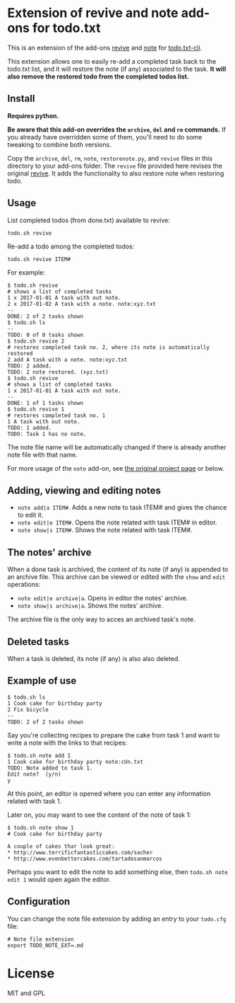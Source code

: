 # Extension of revive and note add-ons for todo.txt
This is an extension of the add-ons [revive](https://github.com/duncanje/todo.txt-revive) and [note](https://github.com/mgarrido/todo.txt-cli/tree/note/todo.actions.d) for [todo.txt-cli](https://github.com/ginatrapani/todo.txt-cli). 

This extension allows one to easily re-add a completed task back to the todo.txt list, and it will restore the note (if any) associated to the task. **It will also remove the restored todo from the completed todos list.**

## Install
**Requires python.**

**Be aware that this add-on overrides the `archive`, `del` and `rm` commands.** If you already have overridden some of them, you'll need to do some tweaking to combine both versions.

Copy the `archive`, `del`, `rm`, `note`, `restorenote.py`, and `revive` files in this directory to your add-ons folder. The `revive` file provided here revises the original [revive](https://github.com/duncanje/todo.txt-revive). It adds the functionality to also restore note when restoring todo. 

## Usage
List completed todos (from done.txt) available to revive:
```
todo.sh revive
```
Re-add a todo among the completed todos:
```
todo.sh revive ITEM#
```
For example:

```
$ todo.sh revive  
# shows a list of completed tasks
1 x 2017-01-01 A task with out note.  
2 x 2017-01-02 A task with a note. note:xyz.txt  
--  
DONE: 2 of 2 tasks shown  
$ todo.sh ls  
--  
TODO: 0 of 0 tasks shown 
$ todo.sh revive 2  
# restores completed task no. 2, where its note is automatically restored
2 add A task with a note. note:xyz.txt  
TODO: 2 added.  
TODO: 2 note restored. (xyz.txt)  
$ todo.sh revive  
# shows a list of completed tasks
1 x 2017-01-01 A task with out note.  
--  
DONE: 1 of 1 tasks shown  
$ todo.sh revive 1  
# restores completed task no. 1
1 A task with out note.  
TODO: 1 added.  
TODO: Task 1 has no note.  
```

The note file name will be automatically changed if there is already another note file with that name.

For more usage of the `note` add-on, see [the original project page](https://github.com/mgarrido/todo.txt-cli/tree/note/todo.actions.d) or below.

## Adding, viewing and editing notes

* `note add|a ITEM#`. Adds a new note to task ITEM# and gives the chance to edit it.
* `note edit|e ITEM#`. Opens the note related with task ITEM# in editor.
* `note show|s ITEM#`. Shows the note related with task ITEM#.

## The notes' archive

When a done task is archived, the content of its note (if any) is appended to an archive file. This archive can be viewed or edited with the `show` and `edit` operations:

* `note edit|e archive|a`. Opens in editor the notes' archive.
* `note show|s archive|a`. Shows the notes' archive.

The archive file is the only way to acces an archived task's note.

## Deleted tasks

When a task is deleted, its note (if any) is also also deleted.

## Example of use

	$ todo.sh ls
	1 Cook cake for birthday party
	2 Fix bicycle
	--
	TODO: 2 of 2 tasks shown
	
Say you're collecting recipes to prepare the cake from task 1 and want to write a note with the links to that recipes:

	$ todo.sh note add 1
	1 Cook cake for birthday party note:cUn.txt
	TODO: Note added to task 1.
	Edit note?  (y/n)
	y

At this point, an editor is opened where you can enter any information related with task 1.

Later on, you may want to see the content of the note of task 1:

	$ todo.sh note show 1
	# Cook cake for birthday party

	A couple of cakes thar look great:
	* http://www.terrificfantasticcakes.com/sacher
	* http://www.evenbettercakes.com/tartadesanmarcos

Perhaps you want to edit the note to add something else, then `todo.sh note edit 1` would open again the editor.

## Configuration

You can change the note file extension by adding an entry to your `todo.cfg` file:

```
# Note file extension
export TODO_NOTE_EXT=.md
```
# License
MIT and GPL
